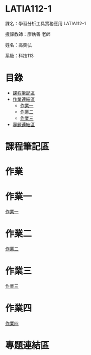 # LATIA112-1

課名：學習分析工具實務應用 LATIA112-1

授課教師：廖執善 老師

姓名：高奕弘

系級：科技113

# 目錄

- [課程筆記區](#課程筆記區)
- [作業連結區](#作業)
  - [作業一](#作業一)
  - [作業二](#作業二)
  - [作業三](#作業三)
- [專題連結區](#專題連結區)

# 課程筆記區


# 作業


# 作業一
  [作業一](https://github.com/kw404/LATIA112-1/blob/main/HW1/HW-1.ipynb)

# 作業二
  [作業二](https://github.com/kw404/LATIA112-1/tree/main/HW2)
# 作業三
  [作業三](https://github.com/kw404/LATIA112-1/blob/main/HW3)
# 作業四
  [作業四](https://kw404.github.io/LATIA112-1/HW4/index.html)
# 專題連結區